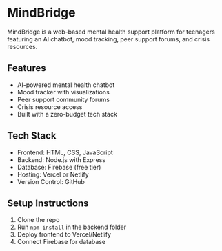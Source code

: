 # MindBridge

MindBridge is a web-based mental health support platform for teenagers featuring an AI chatbot, mood tracking, peer support forums, and crisis resources.

## Features
- AI-powered mental health chatbot
- Mood tracker with visualizations
- Peer support community forums
- Crisis resource access
- Built with a zero-budget tech stack

## Tech Stack
- Frontend: HTML, CSS, JavaScript
- Backend: Node.js with Express
- Database: Firebase (free tier)
- Hosting: Vercel or Netlify
- Version Control: GitHub

## Setup Instructions
1. Clone the repo
2. Run `npm install` in the backend folder
3. Deploy frontend to Vercel/Netlify
4. Connect Firebase for database
